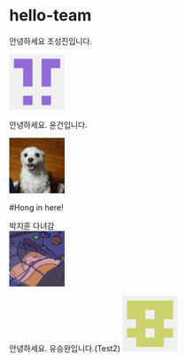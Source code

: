 # hello-team

안녕하세요 조성진입니다. 

<img src ="./Image/Profile_Jocastle.png" width ="100" height="100">

안녕하세요. 윤건입니다.

<img src="./Image/YoonGunProfile.jpg" width = "100" height = "100">

#Hong in here!


박지훈 다녀감  
<img src="./Image/Profile_Jihoon.png" width = "100" height = "100">

안녕하세요. 유승완입니다.(Test2)
<img src="./Image/Profile_ysw4697.png" width = "100" height = "100">
